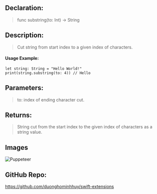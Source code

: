 ## Declaration: 
> func substring(to: Int) -> String


## Description: 
> Cut string from start index to a given index of characters.


#### Usage Example: 
`````
let string: String = "Hello World!"
print(string.substring(to: 4)) // Hello
`````

## Parameters: 
> to: index of ending character cut.


## Returns: 
> String cut from the start index to the given index of characters as a string value.


## Images
![Puppeteer](https://octodex.github.com/images/puppeteer.png)


## GitHub Repo:
https://github.com/duonghominhhuy/swift-extensions



